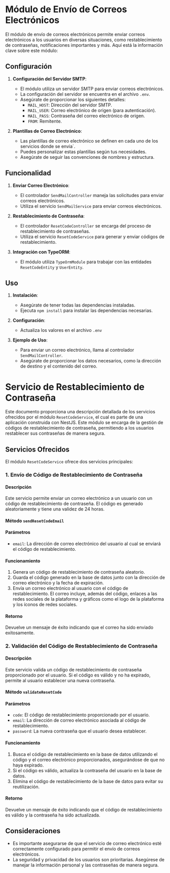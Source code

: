 # Módulo de Envío de Correos Electrónicos

El módulo de envío de correos electrónicos permite enviar correos electrónicos a los usuarios en diversas situaciones, como restablecimiento de contraseñas, notificaciones importantes y más. Aquí está la información clave sobre este módulo:

## Configuración

1. **Configuración del Servidor SMTP**:

   - El módulo utiliza un servidor SMTP para enviar correos electrónicos.
   - La configuración del servidor se encuentra en el archivo `.env`.
   - Asegúrate de proporcionar los siguientes detalles:
     - `MAIL_HOST`: Dirección del servidor SMTP.
     - `MAIL_USER`: Correo electrónico de origen (para autenticación).
     - `MAIL_PASS`: Contraseña del correo electrónico de origen.
     - `FROM`: Remitente.

2. **Plantillas de Correo Electrónico**:
   - Las plantillas de correo electrónico se definen en cada uno de los servicios donde se envia`.
   - Puedes personalizar estas plantillas según tus necesidades.
   - Asegúrate de seguir las convenciones de nombres y estructura.

## Funcionalidad

1. **Enviar Correo Electrónico**:

   - El controlador `SendMailController` maneja las solicitudes para enviar correos electrónicos.
   - Utiliza el servicio `SendMailService` para enviar correos electrónicos.

2. **Restablecimiento de Contraseña**:

   - El controlador `ResetCodeController` se encarga del proceso de restablecimiento de contraseñas.
   - Utiliza el servicio `ResetCodeService` para generar y enviar códigos de restablecimiento.

3. **Integración con TypeORM**:
   - El módulo utiliza `TypeOrmModule` para trabajar con las entidades `ResetCodeEntity` y `UserEntity`.

## Uso

1. **Instalación**:

   - Asegúrate de tener todas las dependencias instaladas.
   - Ejecuta `npm install` para instalar las dependencias necesarias.

2. **Configuración**:

   - Actualiza los valores en el archivo `.env`

3. **Ejemplo de Uso**:
   - Para enviar un correo electrónico, llama al controlador `SendMailController`.
   - Asegúrate de proporcionar los datos necesarios, como la dirección de destino y el contenido del correo.

# Servicio de Restablecimiento de Contraseña

Este documento proporciona una descripción detallada de los servicios ofrecidos por el módulo `ResetCodeService`, el cual es parte de una aplicación construida con NestJS. Este módulo se encarga de la gestión de códigos de restablecimiento de contraseña, permitiendo a los usuarios restablecer sus contraseñas de manera segura.

## Servicios Ofrecidos

El módulo `ResetCodeService` ofrece dos servicios principales:

### 1. Envío de Código de Restablecimiento de Contraseña

#### Descripción

Este servicio permite enviar un correo electrónico a un usuario con un código de restablecimiento de contraseña. El código es generado aleatoriamente y tiene una validez de 24 horas.

#### Método `sendResetCodeEmail`

#### Parámetros

- `email`: La dirección de correo electrónico del usuario al cual se enviará el código de restablecimiento.

#### Funcionamiento

1. Genera un código de restablecimiento de contraseña aleatorio.
2. Guarda el código generado en la base de datos junto con la dirección de correo electrónico y la fecha de expiración.
3. Envía un correo electrónico al usuario con el código de restablecimiento. El correo incluye, además del código, enlaces a las redes sociales de la plataforma y gráficos como el logo de la plataforma y los íconos de redes sociales.

#### Retorno

Devuelve un mensaje de éxito indicando que el correo ha sido enviado exitosamente.

### 2. Validación del Código de Restablecimiento de Contraseña

#### Descripción

Este servicio valida un código de restablecimiento de contraseña proporcionado por el usuario. Si el código es válido y no ha expirado, permite al usuario establecer una nueva contraseña.

#### Método `validateResetCode`

#### Parámetros

- `code`: El código de restablecimiento proporcionado por el usuario.
- `email`: La dirección de correo electrónico asociada al código de restablecimiento.
- `password`: La nueva contraseña que el usuario desea establecer.

#### Funcionamiento

1. Busca el código de restablecimiento en la base de datos utilizando el código y el correo electrónico proporcionados, asegurándose de que no haya expirado.
2. Si el código es válido, actualiza la contraseña del usuario en la base de datos.
3. Elimina el código de restablecimiento de la base de datos para evitar su reutilización.

#### Retorno

Devuelve un mensaje de éxito indicando que el código de restablecimiento es válido y la contraseña ha sido actualizada.

## Consideraciones

- Es importante asegurarse de que el servicio de correo electrónico esté correctamente configurado para permitir el envío de correos electrónicos.
- La seguridad y privacidad de los usuarios son prioritarias. Asegúrese de manejar la información personal y las contraseñas de manera segura.
